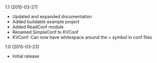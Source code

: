 1.1 (2015-03-27)

  * Updated and expanded documentation
  * Added buildable example project
  * Added ReadConf module
  * Renamed SimpleConf to KVConf
  * KVConf: Can now have whitespace around the = symbol in conf files


1.0 (2015-03-23)

   * Initial release
